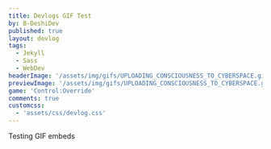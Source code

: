 ```yaml
---
title: Devlogs GIF Test
by: B-DeshiDev
published: true
layout: devlog
tags:
  - Jekyll
  - Sass
  - WebDev
headerImage: '/assets/img/gifs/UPLOADING_CONSCIOUSNESS_TO_CYBERSPACE.gif'
previewImage: '/assets/img/gifs/UPLOADING_CONSCIOUSNESS_TO_CYBERSPACE.gif'
game: 'Control:Override'
comments: true
customcss:
  - 'assets/css/devlog.css'
---
```

Testing GIF embeds